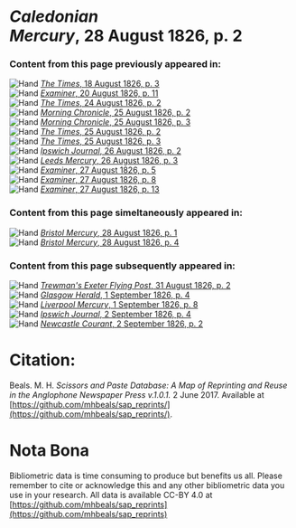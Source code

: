 # *Caledonian Mercury*, 28 August 1826, p. 2  
  
### Content from this page previously appeared in:  
![Hand](http://scissorsandpaste.net/wp-content/uploads/2017/06/smallhandpointer.png) [*The Times*, 18 August 1826, p. 3](https://mhbeals.github.io/sap_html/The-Times/The-Times-18-August-1826-p-3)  
![Hand](http://scissorsandpaste.net/wp-content/uploads/2017/06/smallhandpointer.png) [*Examiner*, 20 August 1826, p. 11](https://mhbeals.github.io/sap_html/Examiner/Examiner-20-August-1826-p-11)  
![Hand](http://scissorsandpaste.net/wp-content/uploads/2017/06/smallhandpointer.png) [*The Times*, 24 August 1826, p. 2](https://mhbeals.github.io/sap_html/The-Times/The-Times-24-August-1826-p-2)  
![Hand](http://scissorsandpaste.net/wp-content/uploads/2017/06/smallhandpointer.png) [*Morning Chronicle*, 25 August 1826, p. 2](https://mhbeals.github.io/sap_html/Morning-Chronicle/Morning-Chronicle-25-August-1826-p-2)  
![Hand](http://scissorsandpaste.net/wp-content/uploads/2017/06/smallhandpointer.png) [*Morning Chronicle*, 25 August 1826, p. 3](https://mhbeals.github.io/sap_html/Morning-Chronicle/Morning-Chronicle-25-August-1826-p-3)  
![Hand](http://scissorsandpaste.net/wp-content/uploads/2017/06/smallhandpointer.png) [*The Times*, 25 August 1826, p. 2](https://mhbeals.github.io/sap_html/The-Times/The-Times-25-August-1826-p-2)  
![Hand](http://scissorsandpaste.net/wp-content/uploads/2017/06/smallhandpointer.png) [*The Times*, 25 August 1826, p. 3](https://mhbeals.github.io/sap_html/The-Times/The-Times-25-August-1826-p-3)  
![Hand](http://scissorsandpaste.net/wp-content/uploads/2017/06/smallhandpointer.png) [*Ipswich Journal*, 26 August 1826, p. 2](https://mhbeals.github.io/sap_html/Ipswich-Journal/Ipswich-Journal-26-August-1826-p-2)  
![Hand](http://scissorsandpaste.net/wp-content/uploads/2017/06/smallhandpointer.png) [*Leeds Mercury*, 26 August 1826, p. 3](https://mhbeals.github.io/sap_html/Leeds-Mercury/Leeds-Mercury-26-August-1826-p-3)  
![Hand](http://scissorsandpaste.net/wp-content/uploads/2017/06/smallhandpointer.png) [*Examiner*, 27 August 1826, p. 5](https://mhbeals.github.io/sap_html/Examiner/Examiner-27-August-1826-p-5)  
![Hand](http://scissorsandpaste.net/wp-content/uploads/2017/06/smallhandpointer.png) [*Examiner*, 27 August 1826, p. 8](https://mhbeals.github.io/sap_html/Examiner/Examiner-27-August-1826-p-8)  
![Hand](http://scissorsandpaste.net/wp-content/uploads/2017/06/smallhandpointer.png) [*Examiner*, 27 August 1826, p. 13](https://mhbeals.github.io/sap_html/Examiner/Examiner-27-August-1826-p-13)  
  
### Content from this page simeltaneously appeared in:  
![Hand](http://scissorsandpaste.net/wp-content/uploads/2017/06/smallhandpointer.png) [*Bristol Mercury*, 28 August 1826, p. 1](https://mhbeals.github.io/sap_html/Bristol-Mercury/Bristol-Mercury-28-August-1826-p-1)  
![Hand](http://scissorsandpaste.net/wp-content/uploads/2017/06/smallhandpointer.png) [*Bristol Mercury*, 28 August 1826, p. 4](https://mhbeals.github.io/sap_html/Bristol-Mercury/Bristol-Mercury-28-August-1826-p-4)  
  
### Content from this page subsequently appeared in:  
![Hand](http://scissorsandpaste.net/wp-content/uploads/2017/06/smallhandpointer.png) [*Trewman's Exeter Flying Post*, 31 August 1826, p. 2](https://mhbeals.github.io/sap_html/Trewman's-Exeter-Flying-Post/Trewman's-Exeter-Flying-Post-31-August-1826-p-2)  
![Hand](http://scissorsandpaste.net/wp-content/uploads/2017/06/smallhandpointer.png) [*Glasgow Herald*, 1 September 1826, p. 4](https://mhbeals.github.io/sap_html/Glasgow-Herald/Glasgow-Herald-1-September-1826-p-4)  
![Hand](http://scissorsandpaste.net/wp-content/uploads/2017/06/smallhandpointer.png) [*Liverpool Mercury*, 1 September 1826, p. 8](https://mhbeals.github.io/sap_html/Liverpool-Mercury/Liverpool-Mercury-1-September-1826-p-8)  
![Hand](http://scissorsandpaste.net/wp-content/uploads/2017/06/smallhandpointer.png) [*Ipswich Journal*, 2 September 1826, p. 4](https://mhbeals.github.io/sap_html/Ipswich-Journal/Ipswich-Journal-2-September-1826-p-4)  
![Hand](http://scissorsandpaste.net/wp-content/uploads/2017/06/smallhandpointer.png) [*Newcastle Courant*, 2 September 1826, p. 2](https://mhbeals.github.io/sap_html/Newcastle-Courant/Newcastle-Courant-2-September-1826-p-2)  


# Citation: 

Beals. M. H. *Scissors and Paste Database: A Map of Reprinting and Reuse in the Anglophone Newspaper Press v.1.0.1.* 2 June 2017. Available at [https://github.com/mhbeals/sap_reprints/](https://github.com/mhbeals/sap_reprints/). 

# Nota Bona

Bibliometric data is time consuming to produce but benefits us all. Please remember to cite or acknowledge this and any other bibliometric data you use in your research. All data is available CC-BY 4.0 at [https://github.com/mhbeals/sap_reprints](https://github.com/mhbeals/sap_reprints)